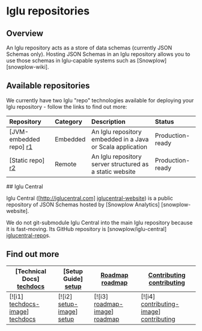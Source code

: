 # Iglu repositories

## Overview

An Iglu repository acts as a store of data schemas (currently JSON Schemas only). Hosting JSON Schemas in an Iglu repository allows you to use those schemas in Iglu-capable systems such as [Snowplow] [snowplow-wiki].

## Available repositories

We currently have two Iglu "repo" technologies available for deploying your Iglu repository - follow the links to find out more:

| **Repository**           | **Category** | **Description**                                            | **Status**       |
|:-------------------------|:-------------|:-----------------------------------------------------------|:-----------------|
| [JVM-embedded repo] [r1] | Embedded     | An Iglu repository embedded in a Java or Scala application | Production-ready |
| [Static repo] [r2]       | Remote       | An Iglu repository server structured as a static website   | Production-ready |

<a name="iglu-central" />
## Iglu Central

Iglu Central ([http://iglucentral.com] [iglucentral-website]) is a public repository of JSON Schemas hosted by [Snowplow Analytics] [snowplow-website].

We do not git-submodule Iglu Central into the main Iglu repository because it is fast-moving. Its GitHub repository is [snowplow/iglu-central] [iglucentral-repo]s.

## Find out more

| **[Technical Docs] [techdocs]**     | **[Setup Guide] [setup]**     | **[Roadmap] [roadmap]**           | **[Contributing] [contributing]**           |
|-------------------------------------|-------------------------------|-----------------------------------|---------------------------------------------|
| [![i1] [techdocs-image]] [techdocs] | [![i2] [setup-image]] [setup] | [![i3] [roadmap-image]] [roadmap] | [![i4] [contributing-image]] [contributing] |

[r1]: ./jvm-embedded-repo
[r2]: ./static-repo

[iglucentral-website]: http://iglucentral.com/
[iglucentral-repo]: https://github.com/snowplow/iglu-central

[techdocs-image]: https://d3i6fms1cm1j0i.cloudfront.net/github/images/techdocs.png
[setup-image]: https://d3i6fms1cm1j0i.cloudfront.net/github/images/setup.png
[roadmap-image]: https://d3i6fms1cm1j0i.cloudfront.net/github/images/roadmap.png
[contributing-image]: https://d3i6fms1cm1j0i.cloudfront.net/github/images/contributing.png

[techdocs]: https://github.com/snowplow/iglu/wiki/Iglu-repositories
[setup]: https://github.com/snowplow/iglu/wiki/Setting-up-an-Iglu-repository
[roadmap]: https://github.com/snowplow/iglu/wiki/Product-roadmap
[contributing]: https://github.com/snowplow/iglu/wiki/Contributing
